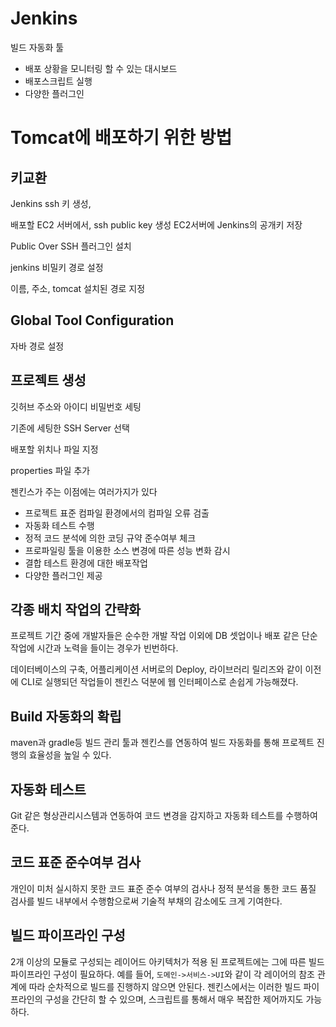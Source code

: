 # Jenkins
빌드 자동화 툴

* 배포 상황을 모니터링 할 수 있는 대시보드
* 배포스크립트 실행
* 다양한 플러그인

# Tomcat에 배포하기 위한 방법
## 키교환
Jenkins ssh 키 생성,

배포할 EC2 서버에서, ssh public key 생성
EC2서버에 Jenkins의 공개키 저장

Public Over SSH 플러그인 설치

jenkins 비밀키 경로 설정

이름, 주소, tomcat 설치된 경로 지정

## Global Tool Configuration
자바 경로 설정

## 프로젝트 생성
깃허브 주소와 아이디 비밀번호 세팅

기존에 세팅한 SSH Server 선택

배포할 위치나 파일 지정

properties 파일 추가


젠킨스가 주는 이점에는 여러가지가 있다
* 프로젝트 표준 컴파일 환경에서의 컴파일 오류 검출
* 자동화 테스트 수행
* 정적 코드 분석에 의한 코딩 규약 준수여부 체크
* 프로파일링 툴을 이용한 소스 변경에 따른 성능 변화 감시
* 결합 테스트 환경에 대한 배포작업
* 다양한 플러그인 제공

## 각종 배치 작업의 간략화
프로젝트 기간 중에 개발자들은 순수한 개발 작업 이외에 DB 셋업이나 배포 같은 단순 작업에 시간과 노력을 들이는 경우가 빈번하다. 

데이터베이스의 구축, 어플리케이션 서버로의 Deploy, 라이브러리 릴리즈와 같이 이전에 CLI로 실행되던 작업들이 젠킨스 덕분에 웹 인터페이스로 손쉽게 가능해졌다.

## Build 자동화의 확립
maven과 gradle등 빌드 관리 툴과 젠킨스를 연동하여 빌드 자동화를 통해 프로젝트 진행의 효율성을 높일 수 있다.

## 자동화 테스트
Git 같은 형상관리시스템과 연동하여 코드 변경을 감지하고 자동화 테스트를 수행하여 준다.

## 코드 표준 준수여부 검사
개인이 미처 실시하지 못한 코드 표준 준수 여부의 검사나 정적 분석을 통한 코드 품질 검사를 빌드 내부에서 수행함으로써 기술적 부채의 감소에도 크게 기여한다.

## 빌드 파이프라인 구성
2개 이상의 모듈로 구성되는 레이어드 아키텍처가 적용 된 프로젝트에는 그에 따른 빌드 파이프라인 구성이 필요하다. 예를 들어, `도메인->서비스->UI`와 같이 각 레이어의 참조 관계에 따라 순차적으로 빌드를 진행하지 않으면 안된다. 젠킨스에서는 이러한 빌드 파이프라인의 구성을 간단히 할 수 있으며, 스크립트를 통해서 매우 복잡한 제어까지도 가능하다.
